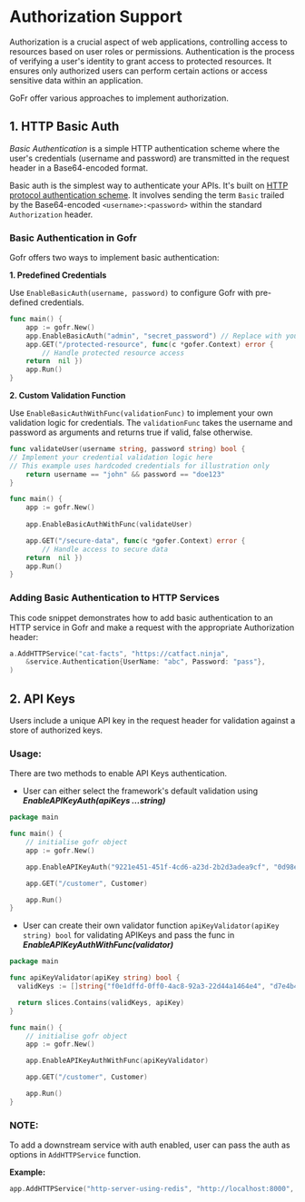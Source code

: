 # Authorization Support
Authorization is a crucial aspect of web applications, controlling access to resources based on user roles or permissions. 
Authentication is the process of verifying a user's identity to grant access to protected resources. It ensures only
authorized users can perform certain actions or access sensitive data within an application.

GoFr offer various approaches to implement authorization.

## 1. HTTP Basic Auth
*Basic Authentication* is a simple HTTP authentication scheme where the user's credentials (username and password) are 
transmitted in the request header in a Base64-encoded format.

Basic auth is the simplest way to authenticate your APIs.  It's built on
[HTTP protocol authentication scheme](https://datatracker.ietf.org/doc/html/rfc7617). It involves sending the term 
`Basic` trailed by the Base64-encoded `<username>:<password>` within the standard `Authorization` header.

### Basic Authentication in Gofr

Gofr offers two ways to implement basic authentication:

**1. Predefined Credentials**

Use `EnableBasicAuth(username, password)` to configure Gofr with pre-defined credentials.

```go
func main() { 
	app := gofr.New() 
	app.EnableBasicAuth("admin", "secret_password") // Replace with your credentials 
	app.GET("/protected-resource", func(c *gofer.Context) error { 
		// Handle protected resource access  
	return  nil }) 
	app.Run() 
}
```

**2. Custom Validation Function**

Use `EnableBasicAuthWithFunc(validationFunc)` to implement your own validation logic for credentials. The `validationFunc` takes the username and password as arguments and returns true if valid, false otherwise.

```go
func validateUser(username string, password string) bool { 
// Implement your credential validation logic here  
// This example uses hardcoded credentials for illustration only   
	return username == "john" && password == "doe123" 
} 

func main() { 
	app := gofr.New() 
	
	app.EnableBasicAuthWithFunc(validateUser) 

	app.GET("/secure-data", func(c *gofer.Context) error { 
		// Handle access to secure data  
	return  nil }) 
	app.Run()
}
```

### Adding Basic Authentication to HTTP Services

This code snippet demonstrates how to add basic authentication to an HTTP service in Gofr and make a request with the appropriate Authorization header:

```go
a.AddHTTPService("cat-facts", "https://catfact.ninja",
    &service.Authentication{UserName: "abc", Password: "pass"},
)
```



## 2. API Keys
Users include a unique API key in the request header for validation against a store of authorized keys.

### Usage:
There are two methods to enable API Keys authentication. 
- User can either select the framework's default validation using **_EnableAPIKeyAuth(apiKeys ...string)_**
```go
package main

func main() {
	// initialise gofr object
	app := gofr.New()

	app.EnableAPIKeyAuth("9221e451-451f-4cd6-a23d-2b2d3adea9cf", "0d98ecfe-4677-48aa-b463-d43505766915")

	app.GET("/customer", Customer)

	app.Run()
}
```

- User can create their own validator function `apiKeyValidator(apiKey string) bool` for validating APIKeys and pass the func in **_EnableAPIKeyAuthWithFunc(validator)_**

```go
package main

func apiKeyValidator(apiKey string) bool {
  validKeys := []string{"f0e1dffd-0ff0-4ac8-92a3-22d44a1464e4", "d7e4b46e-5b04-47b2-836c-2c7c91250f40"}

  return slices.Contains(validKeys, apiKey)
}

func main() {
	// initialise gofr object
	app := gofr.New()

	app.EnableAPIKeyAuthWithFunc(apiKeyValidator)

	app.GET("/customer", Customer)

	app.Run()
}
```

### NOTE:
To add a downstream service with auth enabled, user can pass the auth as options in `AddHTTPService` function.

**Example:**
```go
app.AddHTTPService("http-server-using-redis", "http://localhost:8000", &service.APIKeyAuth{APIKey: "9221e451-451f-4cd6-a23d-2b2d3adea9cf"})
```
